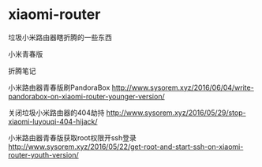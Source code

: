 # xiaomi-router
垃圾小米路由器瞎折腾的一些东西


小米青春版

折腾笔记

小米路由器青春版刷PandoraBox
http://www.sysorem.xyz/2016/06/04/write-pandorabox-on-xiaomi-router-younger-version/

关闭垃圾小米路由器的404劫持
http://www.sysorem.xyz/2016/05/29/stop-xiaomi-luyouqi-404-hijack/

小米路由器青春版获取root权限开ssh登录
http://www.sysorem.xyz/2016/05/22/get-root-and-start-ssh-on-xiaomi-router-youth-version/
